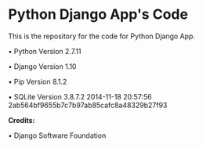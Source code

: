 Python Django App's Code
========================

This is the repository for the code for Python Django App. 

• Python Version 2.7.11

• Django Version 1.10

• Pip Version 8.1.2

• SQLite Version 3.8.7.2 2014-11-18 20:57:56 2ab564bf9655b7c7b97ab85cafc8a48329b27f93

**Credits:**

•   Django Software Foundation
